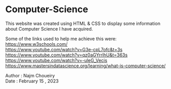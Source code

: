 # Computer-Science

This website was created using HTML & CSS to display some information about Computer Science I have acquired.

Some of the links used to help me achieve this were: <br />
https://www.w3schools.com/ <br />
https://www.youtube.com/watch?v=G3e-cpL7ofc&t=3s <br />
https://www.youtube.com/watch?v=qz0aGYrrlhU&t=363s <br />
https://www.youtube.com/watch?v=-uleG_Vecis<br />
https://www.mastersindatascience.org/learning/what-is-computer-science/<br />

Author : Najm Choueiry <br />
Date : February 15 , 2023
